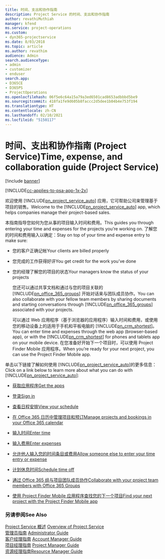 ```yaml
---
title: 时间、支出和协作指南
description: Project Service 的时间、支出和协作指南
author: revathiMuthiah
manager: kfend
ms.service: project-operations
ms.custom:
- dyn365-projectservice
ms.date: 8/03/2018
ms.topic: article
ms.author: revathim
audience: Admin
search.audienceType:
- admin
- customizer
- enduser
search.app:
- D365CE
- D365PS
- ProjectOperations
ms.openlocfilehash: 06f5e6c64a15a79a3ed6501cad8653adbbbd5be9
ms.sourcegitcommit: 418fa1fe9d605b8faccc2d5dee1b04b4e753f194
ms.translationtype: HT
ms.contentlocale: zh-CN
ms.lasthandoff: 02/10/2021
ms.locfileid: "5150117"
---
```

# <a name="time-expense-and-collaboration-guide-project-service"></a><span data-ttu-id="ee78d-103">时间、支出和协作指南 (Project Service)</span><span class="sxs-lookup"><span data-stu-id="ee78d-103">Time, expense, and collaboration guide (Project Service)</span></span>

[!include [banner](../includes/psa-now-project-operations.md)]

[!INCLUDE[cc-applies-to-psa-app-1x-2x](../includes/cc-applies-to-psa-app-1x-2x.md)]

<span data-ttu-id="ee78d-104">欢迎使用 [!INCLUDE[pn_project_service_auto](../includes/pn-project-service-auto.md)] 应用，它可帮助公司来管理基于项目的销售。</span><span class="sxs-lookup"><span data-stu-id="ee78d-104">Welcome to the [!INCLUDE[pn_project_service_auto](../includes/pn-project-service-auto.md)] app, which helps companies manage their project-based sales.</span></span> 
  
 <span data-ttu-id="ee78d-105">本指南指导您如何为您从事的项目输入时间和费用。</span><span class="sxs-lookup"><span data-stu-id="ee78d-105">This guides you through entering your time and expenses for the projects you’re working on.</span></span> <span data-ttu-id="ee78d-106">了解您的时间和费用输入以确定：</span><span class="sxs-lookup"><span data-stu-id="ee78d-106">Stay on top of your time and expense entry to make sure:</span></span>  
  
- <span data-ttu-id="ee78d-107">您的客户正确记帐</span><span class="sxs-lookup"><span data-stu-id="ee78d-107">Your clients are billed properly</span></span>  
  
- <span data-ttu-id="ee78d-108">您完成的工作获得好评</span><span class="sxs-lookup"><span data-stu-id="ee78d-108">You get credit for the work you’ve done</span></span>  
  
- <span data-ttu-id="ee78d-109">您的经理了解您的项目的状态</span><span class="sxs-lookup"><span data-stu-id="ee78d-109">Your managers know the status of your projects</span></span>  
  
  <span data-ttu-id="ee78d-110">您还可以通过共享文档和通过与您的项目关联的 [!INCLUDE[pn_office_365_groups](../includes/pn-office-365-groups.md)] 开始对话来与团队成员协作。</span><span class="sxs-lookup"><span data-stu-id="ee78d-110">You can also collaborate with your fellow team members by sharing documents and starting conversations through [!INCLUDE[pn_office_365_groups](../includes/pn-office-365-groups.md)] associated with your projects.</span></span>  
  
  <span data-ttu-id="ee78d-111">可以通过 Web 应用程序（基于浏览器的应用程序）输入时间和费用，或使用您的移动设备上的适用于手机和平板电脑的 [!INCLUDE[pn_crm_shortest](../includes/pn-crm-shortest.md)]。</span><span class="sxs-lookup"><span data-stu-id="ee78d-111">You can enter time and expenses through the web app (browser-based app), or with the [!INCLUDE[pn_crm_shortest](../includes/pn-crm-shortest.md)] for phones and tablets app on your mobile device.</span></span> <span data-ttu-id="ee78d-112">在您准备好开始下一个项目时，可以使用 Project Finder Mobile 应用程序。</span><span class="sxs-lookup"><span data-stu-id="ee78d-112">When you’re ready for your next project, you can use the Project Finder Mobile app.</span></span>  
  
<span data-ttu-id="ee78d-113">单击以下链接了解如何使用 [!INCLUDE[pn_project_service_auto](../includes/pn-project-service-auto.md)]的更多信息：</span><span class="sxs-lookup"><span data-stu-id="ee78d-113">Click on a link below to learn more about what you can do with [!INCLUDE[pn_project_service_auto](../includes/pn-project-service-auto.md)]:</span></span>  
  
-   [<span data-ttu-id="ee78d-114">获取应用程序</span><span class="sxs-lookup"><span data-stu-id="ee78d-114">Get the apps</span></span>](../psa/get-apps.md)  
  
-   [<span data-ttu-id="ee78d-115">登录</span><span class="sxs-lookup"><span data-stu-id="ee78d-115">Sign in</span></span>](../psa/sign-in.md)  
  
-   [<span data-ttu-id="ee78d-116">查看日程安排</span><span class="sxs-lookup"><span data-stu-id="ee78d-116">View your schedule</span></span>](../psa/view-schedule.md)  
  
-   [<span data-ttu-id="ee78d-117">在 Office 365 日历中管理项目和预订</span><span class="sxs-lookup"><span data-stu-id="ee78d-117">Manage projects and bookings in your Office 365 calendar</span></span>](../psa/manage-project-bookings-office-365-calendar.md)  
  
-   [<span data-ttu-id="ee78d-118">输入时间</span><span class="sxs-lookup"><span data-stu-id="ee78d-118">Enter time</span></span>](../psa/enter-time.md)  
  
-   [<span data-ttu-id="ee78d-119">输入费用</span><span class="sxs-lookup"><span data-stu-id="ee78d-119">Enter expenses</span></span>](../psa/enter-expenses.md)  
  
-   [<span data-ttu-id="ee78d-120">允许他人输入您的时间条目或费用</span><span class="sxs-lookup"><span data-stu-id="ee78d-120">Allow someone else to enter your time entry or expense</span></span>](../psa/allow-someone-else-enter-time-entry-expense.md)  
  
-   [<span data-ttu-id="ee78d-121">计划休息时间</span><span class="sxs-lookup"><span data-stu-id="ee78d-121">Schedule time off</span></span>](../psa/schedule-time-off.md)  
  
-   [<span data-ttu-id="ee78d-122">通过 Office 365 组与项目团队成员协作</span><span class="sxs-lookup"><span data-stu-id="ee78d-122">Collaborate with your project team members with Office 365 Groups</span></span>](../psa/collaborate-project-team-members-office-365-groups.md)  
  
-   [<span data-ttu-id="ee78d-123">使用 Project Finder Mobile 应用程序查找您的下一个项目</span><span class="sxs-lookup"><span data-stu-id="ee78d-123">Find your next project with the Project Finder Mobile app</span></span>](../psa/find-next-project-finder-mobile-app.md)  
  
### <a name="see-also"></a><span data-ttu-id="ee78d-124">另请参阅</span><span class="sxs-lookup"><span data-stu-id="ee78d-124">See Also</span></span>  
 <span data-ttu-id="ee78d-125">[Project Service 概述](../psa/overview.md) </span><span class="sxs-lookup"><span data-stu-id="ee78d-125">[Overview of Project Service](../psa/overview.md) </span></span>  
 <span data-ttu-id="ee78d-126">[管理员指南](../psa/admin-guide.md) </span><span class="sxs-lookup"><span data-stu-id="ee78d-126">[Administrator Guide](../psa/admin-guide.md) </span></span>  
 <span data-ttu-id="ee78d-127">[客户经理指南](../psa/account-manager-guide.md) </span><span class="sxs-lookup"><span data-stu-id="ee78d-127">[Account Manager Guide](../psa/account-manager-guide.md) </span></span>  
 <span data-ttu-id="ee78d-128">[项目经理指南](../psa/project-manager-guide.md) </span><span class="sxs-lookup"><span data-stu-id="ee78d-128">[Project Manager Guide](../psa/project-manager-guide.md) </span></span>  
 [<span data-ttu-id="ee78d-129">资源经理指南</span><span class="sxs-lookup"><span data-stu-id="ee78d-129">Resource Manager Guide</span></span>](../psa/resource-manager-guide.md)   
